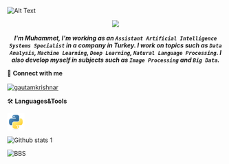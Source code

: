 ![Alt Text](https://hellofuture.orange.com/app/uploads/2018/01/Intro-HELLO-FUTURE-1920x1080_v2.gif)


<p align="center">
  <img src="https://readme-typing-svg.herokuapp.com/?lines=Hi+there+👋&font=Fira%100Code&center=true&width=780&height=50">
</p>

***<div align="center">I'm Muhammet, I'm working as an `Assistant Artificial Intelligence Systems Specialist` in a company in Turkey. I work on topics such as `Data Analysis`, `Machine Learning`, `Deep Learning`, `Natural Language Processing`. I also develop myself in subjects such as `Image Processing` and `Big Data`.</div>***

🔗 **Connect with me**

<a href="https://www.linkedin.com/in/muhammet-yorulmaz/" target="blank"><img align="center" src="https://raw.githubusercontent.com/rahuldkjain/github-profile-readme-generator/master/src/images/icons/Social/linked-in-alt.svg" alt="gautamkrishnar" height="30" width="40" /></a>

🛠️ **Languages&Tools**
<br/>
<p align="left"> <a href="https://www.python.org" target="blank"><img align="center" src="https://raw.githubusercontent.com/devicons/devicon/master/icons/python/python-original.svg" alt="python" height="40" width="40" /></a>  




![Github stats 1](https://github-readme-stats.vercel.app/api?username=MuhammetYorulmaz&show_icons=true&theme=github_light)
<p><img align="left" src="https://github-readme-stats.vercel.app/api/top-langs?username=MuhammetYorulmaz&show_icons=true&locale=en&layout=compact" alt="BBS" /></p>
